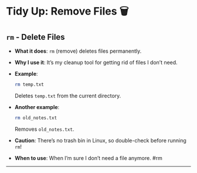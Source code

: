 # Tidy Up: Remove Files 🗑️

## `rm` - Delete Files

- **What it does**: `rm` (remove) deletes files permanently.
    
- **Why I use it**: It’s my cleanup tool for getting rid of files I don’t need.
    
- **Example**:
    
    ```bash
    rm temp.txt
    ```
    
    Deletes `temp.txt` from the current directory.
    
- **Another example**:
    
    ```bash
    rm old_notes.txt
    ```
    
    Removes `old_notes.txt`.
    
- **Caution**: There’s no trash bin in Linux, so double-check before running `rm`!
    
- **When to use**: When I’m sure I don’t need a file anymore. #rm
    

---
